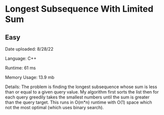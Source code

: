 
# Longest Subsequence With Limited Sum

## Easy

Date uploaded: 8/28/22

Language: C++

Runtime: 61 ms

Memory Usage: 13.9 mb

Details: The problem is finding the longest subsequence whose sum is less than or equal to a given query value. My algorithm first sorts the list then for each query greedily takes the smallest numbers until the sum is greater than the query target. This runs in O(m*n) runtime with O(1) space which not the most optimal (which uses binary search).
